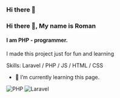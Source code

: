 ### Hi there 👋


### Hi there 👋, My name is Roman
#### I am PHP - programmer.
I made this project just for fun and learning

Skills: Laravel / PHP / JS / HTML / CSS

- 🌱 I’m currently learning this page. 


![PHP](https://img.shields.io/badge/php-%23777BB4.svg?style=for-the-badge&logo=php&logoColor=white)
![Laravel](https://img.shields.io/badge/laravel-%23FF2D20.svg?style=for-the-badge&logo=laravel&logoColor=white)


